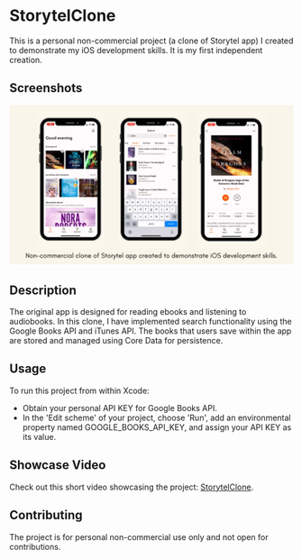 
# StorytelClone

This is a personal non-commercial project (a clone of Storytel app) I created to demonstrate my iOS development skills. It is my first independent creation.

## Screenshots

![](StorytelClone/Assets.xcassets/Screenshots/screenshot1.imageset/screenshot1.png)

## Description

The original app is designed for reading ebooks and listening to audiobooks. In this clone, I have implemented search functionality using the Google Books API and iTunes API. The books that users save within the app are stored and managed using Core Data for persistence.

## Usage

To run this project from within Xcode:
  * Obtain your personal API KEY for Google Books API.
  * In the 'Edit scheme' of your project, choose 'Run', add an environmental property named GOOGLE_BOOKS_API_KEY, and assign your API KEY as its value. 

## Showcase Video

Check out this short video showcasing the project: [StorytelClone](https://www.linkedin.com/posts/kateryna-gumenna_iosdevelopment-iosdeveloper-ios-activity-7077618348179476481-NyAt?utm_source=share&utm_medium=member_desktop).

## Contributing

The project is for personal non-commercial use only and not open for contributions.


